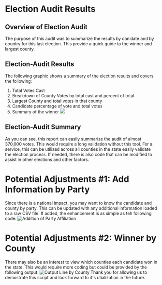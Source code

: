 # Election Audit Results
## Overview of Election Audit
The purpose of this audit was to summarize the results by canidate and by country for this last election. This provide a quick guide to the winner and largest county.

## Election-Audit Results

The following graphic shows a summary of the election results and covers the following:
1) Total Votes Cast
2) Breakdown of County Votes by total cast and percent of total
3) Largest County and total votes in that county
4) Candidate percentage of vote and total votes
5) Summary of the winner
![](https://github.com/NortonAAA/Election_Analysis/blob/main/Total%Election%Report.png)

## Election-Audit Summary
As you can see, this report can easily summarize the audit of almost 370,000 votes. This would require a long validation without this tool. For a service, this can be utilized across all counties in the state easily validate the election process. If needed, there is also code that can be modified to assist in other elections and other factors. 
# Potential Adjustments #1: Add Information by Party
Since there is a national impact, you may want to know the candidate and county by party. This can be updated with any additional information loaded to a raw CSV file. If added, the enhancement is as simple as teh following code:
![Addition of Party Affiliation](https://github.com/NortonAAA/Election_Analysis/blob/main/Potential%Enhancement%1.png)
# Potential Adjustments #2: Winner by County
There may also be an interest to view which counties each candidate won in the state. This would require more coding but could be provided by the following output:
![Output Line by County](https://github.com/NortonAAA/Election_Analysis/blob/main/Potential%Enhancement%2.png)
Thank you for allowing us to demostrate this script and look forward to it's utialization in the future.
